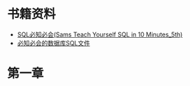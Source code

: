 # 书籍资料
- [SQL必知必会(Sams Teach Yourself SQL in 10 Minutes_5th)](https://gitcode.net/e-books/books_abt_python3/-/blob/master/SQL%E5%BF%85%E7%9F%A5%E5%BF%85%E4%BC%9A%EF%BC%88%E7%AC%AC5%E7%89%88.pdf)
- [必知必会的数据库SQL文件](https://gitcode.net/e-books/books_abt_python3/-/blob/master/sqlteach5th.sql)

# 第一章
